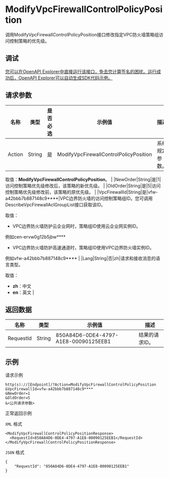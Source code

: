 # ModifyVpcFirewallControlPolicyPosition

调用ModifyVpcFirewallControlPolicyPosition接口修改指定VPC防火墙策略组访问控制策略的优先级。

## 调试

[您可以在OpenAPI Explorer中直接运行该接口，免去您计算签名的困扰。运行成功后，OpenAPI Explorer可以自动生成SDK代码示例。](https://api.aliyun.com/#product=Cloudfw&api=ModifyVpcFirewallControlPolicyPosition&type=RPC&version=2017-12-07)

## 请求参数

|名称|类型|是否必选|示例值|描述|
|--|--|----|---|--|
|Action|String|是|ModifyVpcFirewallControlPolicyPosition|系统规定参数。

 取值：**ModifyVpcFirewallControlPolicyPosition**。 |
|NewOrder|String|是|1|访问控制策略优先级修改后，该策略的新优先级。 |
|OldOrder|String|是|5|访问控制策略优先级修改前，该策略的原优先级。 |
|VpcFirewallId|String|是|vfw-a42bbb7b887148c9\*\*\*\*|VPC边界防火墙的访问控制策略组ID。您可调用DescribeVpcFirewallAclGroupList接口获取该ID。

 取值：

 -   VPC边界防火墙防护云企业网时，策略组ID使用云企业网实例ID。

例如cen-ervw0g12b5jbw\*\*\*\*

-   VPC边界防火墙防护高速通道时，策略组ID使用VPC边界防火墙实例ID。

例如vfw-a42bbb7b887148c9\*\*\*\* |
|Lang|String|否|zh|请求和接收消息的语言类型。

 取值：

 -   **zh**：中文
-   **en**：英文 |

## 返回数据

|名称|类型|示例值|描述|
|--|--|---|--|
|RequestId|String|850A84D6-0DE4-4797-A1E8-00090125EEB1|结果的请求ID。 |

## 示例

请求示例

```
http(s)://[Endpoint]/?Action=ModifyVpcFirewallControlPolicyPosition
&VpcFirewallId=vfw-a42bbb7b887148c9****
&NewOrder=1
&OldOrder=5
&<公共请求参数>
```

正常返回示例

`XML` 格式

```
<ModifyVpcFirewallControlPolicyPositionResponse>
  <RequestId>850A84D6-0DE4-4797-A1E8-00090125EEB1</RequestId>
</ModifyVpcFirewallControlPolicyPositionResponse>
```

`JSON` 格式

```
{
    "RequestId": "850A84D6-0DE4-4797-A1E8-00090125EEB1"
}
```

